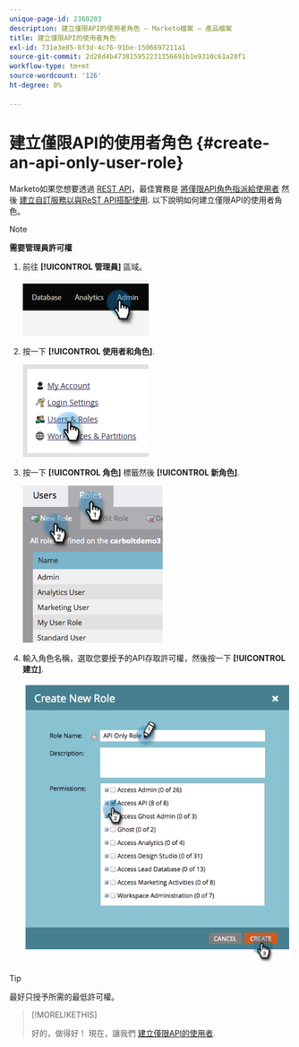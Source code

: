 ```yaml
---
unique-page-id: 2360203
description: 建立僅限API的使用者角色 — Marketo檔案 — 產品檔案
title: 建立僅限API的使用者角色
exl-id: 731e3e85-8f3d-4c76-91be-1506697211a1
source-git-commit: 2d28d4b473815952231356691b1e9310c61a20f1
workflow-type: tm+mt
source-wordcount: '126'
ht-degree: 0%

---
```


# 建立僅限API的使用者角色 {#create-an-api-only-user-role}

Marketo如果您想要透過 [REST API](https://developers.marketo.com/documentation/rest/)，最佳實務是 [將僅限API角色指派給使用者](/help/marketo/product-docs/administration/users-and-roles/create-an-api-only-user.md) 然後 [建立自訂服務以與ReST API搭配使用](/help/marketo/product-docs/administration/additional-integrations/create-a-custom-service-for-use-with-rest-api.md). 以下說明如何建立僅限API的使用者角色。

>[!NOTE]
>
>**需要管理員許可權**

1. 前往 **[!UICONTROL 管理員]** 區域。

   ![](assets/create-an-api-only-user-role-1.png)

1. 按一下 **[!UICONTROL 使用者和角色]**.

   ![](assets/create-an-api-only-user-role-2.png)

1. 按一下 **[!UICONTROL 角色]** 標籤然後 **[!UICONTROL 新角色]**.

   ![](assets/create-an-api-only-user-role-3.png)

1. 輸入角色名稱，選取您要授予的API存取許可權，然後按一下 **[!UICONTROL 建立]**.

   ![](assets/create-an-api-only-user-role-4.png)

>[!TIP]
>
>最好只授予所需的最低許可權。

>[!MORELIKETHIS]
>
>好的，做得好！ 現在，讓我們 [建立僅限API的使用者](/help/marketo/product-docs/administration/users-and-roles/create-an-api-only-user.md).
